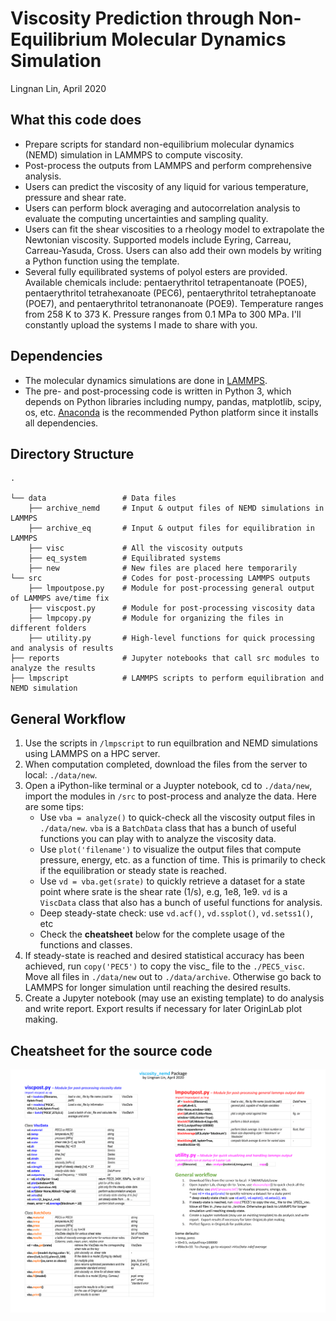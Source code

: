 # Viscosity Prediction through Non-Equilibrium Molecular Dynamics Simulation
Lingnan Lin, April 2020

What this code does
------
* Prepare scripts for standard non-equilibrium molecular dynamics (NEMD) simulation in LAMMPS to compute viscosity.
* Post-process the outputs from LAMMPS and perform comprehensive analysis.
* Users can predict the viscosity of any liquid for various temperature, pressure and shear rate.
* Users can perform block averaging and autocorrelation analysis to evaluate the computing uncertainties and sampling quality.
* Users can fit the shear viscosities to a rheology model to extrapolate the Newtonian viscosity. Supported models include Eyring, Carreau, Carreau-Yasuda, Cross. Users can also add their own models by writing a Python function using the template.
* Several fully equilibrated systems of polyol esters are provided.  Available chemicals include: pentaerythritol tetrapentanoate (POE5), pentaerythritol tetrahexanoate (PEC6), pentaerythritol tetraheptanoate (POE7), and pentaerythritol tetranonanoate (POE9). Temperature ranges from 258 K to 373 K.  Pressure ranges from 0.1 MPa to 300 MPa.  I'll constantly upload the systems I made to share with you.

Dependencies
------
* The molecular dynamics simulations are done in [LAMMPS](https://lammps.sandia.gov/). 
* The pre- and post-processing code is written in Python 3, which depends on Python libraries including numpy, pandas, matplotlib, scipy, os, etc.  [Anaconda](https://www.anaconda.com/) is the recommended Python platform since it installs all dependencies.

Directory Structure
------
    .

    └── data                 # Data files
        ├── archive_nemd     # Input & output files of NEMD simulations in LAMMPS
        ├── archive_eq       # Input & output files for equilibration in LAMMPS
        ├── visc             # All the viscosity outputs
        ├── eq_system        # Equilibrated systems
        ├── new              # New files are placed here temporarily
    └── src                  # Codes for post-processing LAMMPS outputs
        ├── lmpoutpose.py    # Module for post-processing general output of LAMMPS ave/time fix
        ├── viscpost.py      # Module for post-processing viscosity data
        ├── lmpcopy.py       # Module for organizing the files in different folders    
        ├── utility.py       # High-level functions for quick processing and analysis of results
    ├── reports              # Jupyter notebooks that call src modules to analyze the results
    ├── lmpscript            # LAMMPS scripts to perform equilibration and NEMD simulation


General Workflow
------
1.	Use the scripts in ```/lmpscript``` to run equilbration and NEMD simulations using LAMMPS on a HPC server.
2.  When computation completed, download the files from the server to local:  ```./data/new```.
3.	Open a iPython-like terminal or a Juypter notebook, cd to ```./data/new```, import the modules in ```/src``` to post-process and analyze the data. Here are some tips:
    * Use ```vba = analyze()``` to quick-check all the viscosity output files in ```./data/new```. ```vba``` is a ```BatchData``` class that has a bunch of useful functions you can play with to analyze the viscosity data.
    * Use ```plot('filename')``` to visualize the output files that compute pressure, energy, etc. as a function of time. This is primarily to check if the equilibration or steady state is reached.
    * Use ```vd = vba.get(srate)``` to quickly retrieve a dataset for a state point where srate is the shear rate (1/s), e.g, 1e8, 1e9. ```vd``` is a ```ViscData``` class that also has a bunch of useful functions for analysis.
    * Deep steady-state check: use ```vd.acf()```, ```vd.ssplot()```, ```vd.setss1()```, etc
    * Check the **cheatsheet** below for the complete usage of the functions and classes.
4.	If steady-state is reached and desired statistical accuracy has been achieved, run ```copy('PEC5')``` to copy the visc_ file to the ```./PEC5_visc```. Move all files in ```./data/new``` out to ```./data/archive```. Otherwise go back to LAMMPS for longer simulation until reaching the desired results.
5.	Create a Jupyter notebook (may use an existing template) to do analysis and write report.  Export results if necessary for later OriginLab plot making.


Cheatsheet for the source code
------
![Alt Text](/cheatsheet-1.png)
